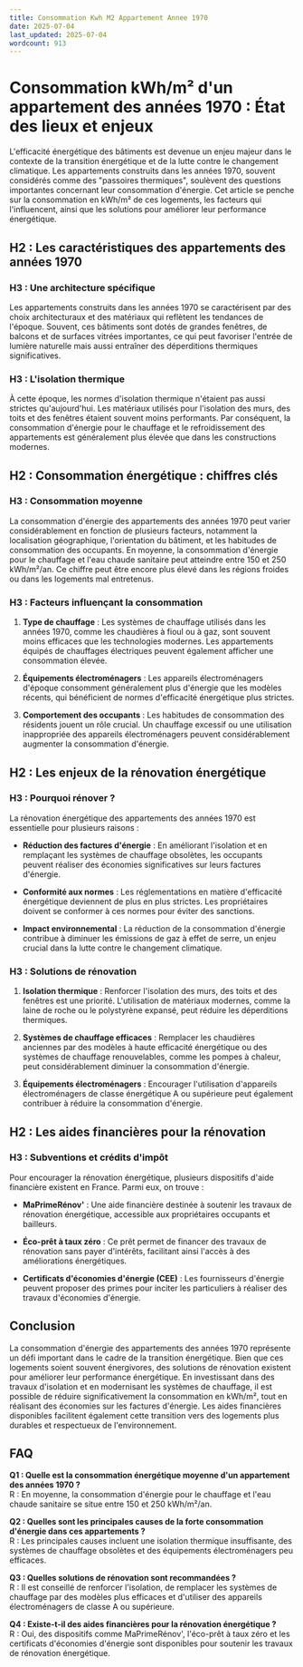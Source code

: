 ```yaml
---
title: Consommation Kwh M2 Appartement Annee 1970
date: 2025-07-04
last_updated: 2025-07-04
wordcount: 913
---
```


# Consommation kWh/m² d'un appartement des années 1970 : État des lieux et enjeux

L'efficacité énergétique des bâtiments est devenue un enjeu majeur dans le contexte de la transition énergétique et de la lutte contre le changement climatique. Les appartements construits dans les années 1970, souvent considérés comme des "passoires thermiques", soulèvent des questions importantes concernant leur consommation d'énergie. Cet article se penche sur la consommation en kWh/m² de ces logements, les facteurs qui l'influencent, ainsi que les solutions pour améliorer leur performance énergétique.

## H2 : Les caractéristiques des appartements des années 1970

### H3 : Une architecture spécifique

Les appartements construits dans les années 1970 se caractérisent par des choix architecturaux et des matériaux qui reflètent les tendances de l'époque. Souvent, ces bâtiments sont dotés de grandes fenêtres, de balcons et de surfaces vitrées importantes, ce qui peut favoriser l'entrée de lumière naturelle mais aussi entraîner des déperditions thermiques significatives.

### H3 : L'isolation thermique

À cette époque, les normes d'isolation thermique n'étaient pas aussi strictes qu'aujourd'hui. Les matériaux utilisés pour l'isolation des murs, des toits et des fenêtres étaient souvent moins performants. Par conséquent, la consommation d'énergie pour le chauffage et le refroidissement des appartements est généralement plus élevée que dans les constructions modernes.

## H2 : Consommation énergétique : chiffres clés

### H3 : Consommation moyenne

La consommation d'énergie des appartements des années 1970 peut varier considérablement en fonction de plusieurs facteurs, notamment la localisation géographique, l'orientation du bâtiment, et les habitudes de consommation des occupants. En moyenne, la consommation d'énergie pour le chauffage et l'eau chaude sanitaire peut atteindre entre 150 et 250 kWh/m²/an. Ce chiffre peut être encore plus élevé dans les régions froides ou dans les logements mal entretenus.

### H3 : Facteurs influençant la consommation

1. **Type de chauffage** : Les systèmes de chauffage utilisés dans les années 1970, comme les chaudières à fioul ou à gaz, sont souvent moins efficaces que les technologies modernes. Les appartements équipés de chauffages électriques peuvent également afficher une consommation élevée.

2. **Équipements électroménagers** : Les appareils électroménagers d'époque consomment généralement plus d'énergie que les modèles récents, qui bénéficient de normes d'efficacité énergétique plus strictes.

3. **Comportement des occupants** : Les habitudes de consommation des résidents jouent un rôle crucial. Un chauffage excessif ou une utilisation inappropriée des appareils électroménagers peuvent considérablement augmenter la consommation d'énergie.

## H2 : Les enjeux de la rénovation énergétique

### H3 : Pourquoi rénover ?

La rénovation énergétique des appartements des années 1970 est essentielle pour plusieurs raisons :

- **Réduction des factures d'énergie** : En améliorant l'isolation et en remplaçant les systèmes de chauffage obsolètes, les occupants peuvent réaliser des économies significatives sur leurs factures d'énergie.

- **Conformité aux normes** : Les réglementations en matière d'efficacité énergétique deviennent de plus en plus strictes. Les propriétaires doivent se conformer à ces normes pour éviter des sanctions.

- **Impact environnemental** : La réduction de la consommation d'énergie contribue à diminuer les émissions de gaz à effet de serre, un enjeu crucial dans la lutte contre le changement climatique.

### H3 : Solutions de rénovation

1. **Isolation thermique** : Renforcer l'isolation des murs, des toits et des fenêtres est une priorité. L'utilisation de matériaux modernes, comme la laine de roche ou le polystyrène expansé, peut réduire les déperditions thermiques.

2. **Systèmes de chauffage efficaces** : Remplacer les chaudières anciennes par des modèles à haute efficacité énergétique ou des systèmes de chauffage renouvelables, comme les pompes à chaleur, peut considérablement diminuer la consommation d'énergie.

3. **Équipements électroménagers** : Encourager l'utilisation d'appareils électroménagers de classe énergétique A ou supérieure peut également contribuer à réduire la consommation d'énergie.

## H2 : Les aides financières pour la rénovation

### H3 : Subventions et crédits d'impôt

Pour encourager la rénovation énergétique, plusieurs dispositifs d'aide financière existent en France. Parmi eux, on trouve :

- **MaPrimeRénov'** : Une aide financière destinée à soutenir les travaux de rénovation énergétique, accessible aux propriétaires occupants et bailleurs.

- **Éco-prêt à taux zéro** : Ce prêt permet de financer des travaux de rénovation sans payer d'intérêts, facilitant ainsi l'accès à des améliorations énergétiques.

- **Certificats d'économies d'énergie (CEE)** : Les fournisseurs d'énergie peuvent proposer des primes pour inciter les particuliers à réaliser des travaux d'économies d'énergie.

## Conclusion

La consommation d'énergie des appartements des années 1970 représente un défi important dans le cadre de la transition énergétique. Bien que ces logements soient souvent énergivores, des solutions de rénovation existent pour améliorer leur performance énergétique. En investissant dans des travaux d'isolation et en modernisant les systèmes de chauffage, il est possible de réduire significativement la consommation en kWh/m², tout en réalisant des économies sur les factures d'énergie. Les aides financières disponibles facilitent également cette transition vers des logements plus durables et respectueux de l'environnement.

## FAQ

**Q1 : Quelle est la consommation énergétique moyenne d'un appartement des années 1970 ?**  
R : En moyenne, la consommation d'énergie pour le chauffage et l'eau chaude sanitaire se situe entre 150 et 250 kWh/m²/an.

**Q2 : Quelles sont les principales causes de la forte consommation d'énergie dans ces appartements ?**  
R : Les principales causes incluent une isolation thermique insuffisante, des systèmes de chauffage obsolètes et des équipements électroménagers peu efficaces.

**Q3 : Quelles solutions de rénovation sont recommandées ?**  
R : Il est conseillé de renforcer l'isolation, de remplacer les systèmes de chauffage par des modèles plus efficaces et d'utiliser des appareils électroménagers de classe A ou supérieure.

**Q4 : Existe-t-il des aides financières pour la rénovation énergétique ?**  
R : Oui, des dispositifs comme MaPrimeRénov', l'éco-prêt à taux zéro et les certificats d'économies d'énergie sont disponibles pour soutenir les travaux de rénovation énergétique.